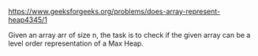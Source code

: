 https://www.geeksforgeeks.org/problems/does-array-represent-heap4345/1

Given an array arr of size n, the task is to check if the given array can be a level order representation of a Max Heap.